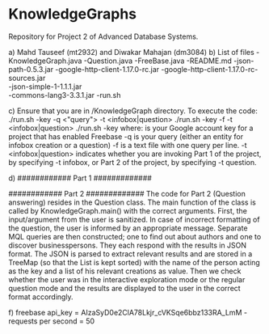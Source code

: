 # KnowledgeGraphs
Repository for Project 2 of Advanced Database Systems.

a) Mahd Tauseef (mt2932) and Diwakar Mahajan (dm3084)
b) List of files
	-KnowledgeGraph.java
	-Question.java
	-FreeBase.java
	-README.md
	-json-path-0.5.3.jar
	-google-http-client-1.17.0-rc.jar
	-google-http-client-1.17.0-rc-sources.jar  
	-json-simple-1-1.1.1.jar  
	-commons-lang3-3.3.1.jar
	-run.sh

c) Ensure that you are in /KnowledgeGraph directory. To execute the code:
	./run.sh -key <Freebase API key> -q <"query"> -t <infobox|question>
	./run.sh -key <Freebase API key> -f <file of queries> -t <infobox|question>
	./run.sh -key <Freebase API key>
where:
    <Freebase API key > is your Google account key for a project that has enabled Freebase
    -q <query> is your query (either an entity for infobox creation or a question)
    -f <file of queries> is a text file with one query per line.
    -t <infobox|question> indicates whether you are invoking Part 1 of the project, by specifying -t infobox, or Part 2 of the project, by specifying -t question.

d) 
############ Part 1 #############


############ Part 2 #############
The code for Part 2 (Question answering) resides in the Question class. The main function of the class is called by KnowledgeGraph.main() with the correct arguments.
First, the input/argument from the user is sanitized. In case of incorrect formatting of the question, the user is informed by an appropriate message. Separate MQL queries are then constructed; one to find out about authors and one to discover businesspersons. They each respond with the results in JSON format. The JSON is parsed to extract relevant results and are stored in a TreeMap (so that the List is kept sorted) with the name of the person acting as the key and a list of his relevant creations as value.
Then we check whether the user was in the interactive exploration mode or the regular question mode and the results are displayed to the user in the correct format accordingly.



f) freebase api_key = AIzaSyD0e2ClA78Lkjr_cVKSqe6bbz133RA_LmM
	-requests per second = 50
